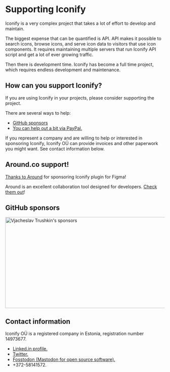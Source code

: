 <script setup>
const logos = import.meta.glob('./public/around-logo.svg', { as: 'raw', eager: true })
const around = logos['./public/around-logo.svg']
</script>

# Supporting Iconify
Iconify is a very complex project that takes a lot of effort to develop and maintain.

The biggest expense that can be quantified is API. API makes it possible to search icons, browse icons, and serve icon data to visitors that use icon components. It requires maintaining multiple servers that run Iconify API script and get a lot of ever growing traffic.

Then there is development time. Iconify has become a full time project, which requires endless development and maintenance.

## How can you support Iconify?

If you are using Iconify in your projects, please consider supporting the project.

There are several ways to help:
<ul>
    <li li-entry>
        <span class="li-icon i-logos:github-icon?mask"></span>
        <a href="https://github.com/sponsors/cyberalien" target="_blank" rel="noreferrer">GitHub sponsors</a>
    </li>
    <li li-entry>
        <span class="li-icon i-entypo-social:paypal"></span>
        <a target="_blank" rel="noreferrer" href="https://twitter.com/slava_trushkin">You can help out a bit via PayPal.</a>
    </li>
</ul>

If you represent a company and are willing to help or interested in sponsoring Iconify, Iconify OÜ can provide invoices and other paperwork you might want. See contact information below.

## Around.co support!

<div class="w-6.25em h-1em">
    <a href="https://around.co/?utm_source=iconify&amp;utm_medium=partnership" 
       target="_blank" rel="noreferrer" class="font-size-51px lh-1em " v-html="around" />
</div>

Thanks to [Around](https://around.co/?utm_source=iconify&utm_medium=partnership) for sponsoring Iconify plugin for Figma!

Around is an excellent collaboration tool designed for developers. [Check them out](https://around.co/?utm_source=iconify&utm_medium=partnership)!

## GitHub sponsors

<div grid="~ cols-1" w-full text-center mt-10>
    <div class="flex flex-col">
      <a href="https://github.com/sponsors/cyberalien" target="_blank" rel="noopener noreferrer">
        <img
          crossorigin="anonymous"
          inline-block
          width="800" height="288"
          class="resizable-img"
          loading="lazy"
          src="https://cyberalien.github.io/static/sponsors.svg"
          alt="Vjacheslav Trushkin's sponsors"
        >
      </a>
    </div>
</div>

## Contact information

Iconify OÜ is a registered company in Estonia, registration number 14973677.
<ul>
    <li li-entry>
        <span class="li-icon i-logos:twitter"></span>
        <a target="_blank" rel="noreferrer" href="https://www.linkedin.com/in/trushkin/">Linked.in profile.</a>
    </li>
    <li li-entry>
        <span class="li-icon i-logos:linkedin-icon"></span>
        <a target="_blank" rel="noreferrer" href="https://twitter.com/slava_trushkin">Twitter.</a>
    </li>
    <li li-entry>
        <span class="li-icon inline-block i-logos:mastodon-icon"></span>
        <a target="_blank" rel="noreferrer" href="https://fosstodon.org/@cyberalien">Fosstodon (Mastodon for open source software).</a>
    </li>
    <li li-entry>
        <span class="li-icon inline-block i-logos:whatsapp-icon"></span>+372-58141572.
    </li>
</ul>
